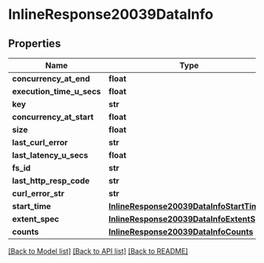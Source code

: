 # InlineResponse20039DataInfo

## Properties
Name | Type | Description | Notes
------------ | ------------- | ------------- | -------------
**concurrency_at_end** | **float** |  | [optional] 
**execution_time_u_secs** | **float** |  | [optional] 
**key** | **str** |  | [optional] 
**concurrency_at_start** | **float** |  | [optional] 
**size** | **float** |  | [optional] 
**last_curl_error** | **str** |  | [optional] 
**last_latency_u_secs** | **float** |  | [optional] 
**fs_id** | **str** |  | [optional] 
**last_http_resp_code** | **str** |  | [optional] 
**curl_error_str** | **str** |  | [optional] 
**start_time** | [**InlineResponse20039DataInfoStartTime**](InlineResponse20039DataInfoStartTime.md) |  | [optional] 
**extent_spec** | [**InlineResponse20039DataInfoExtentSpec**](InlineResponse20039DataInfoExtentSpec.md) |  | [optional] 
**counts** | [**InlineResponse20039DataInfoCounts**](InlineResponse20039DataInfoCounts.md) |  | [optional] 

[[Back to Model list]](../README.md#documentation-for-models) [[Back to API list]](../README.md#documentation-for-api-endpoints) [[Back to README]](../README.md)

